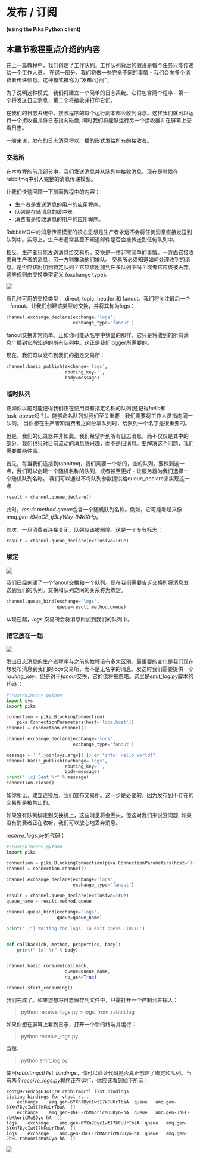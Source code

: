 # 发布 / 订阅

**(using the Pika Python client)**

## 本章节教程重点介绍的内容

在上一篇教程中，我们创建了工作队列。工作队列背后的假设是每个任务只能传递给一个工作人员。
在这一部分，我们将做一些完全不同的事情 - 我们会向多个消费者传递信息。这种模式被称为“发布/订阅”。

为了说明这种模式，我们将建立一个简单的日志系统。它将包含两个程序 - 第一个将发送日志消息，第二个将接收并打印它们。

在我们的日志系统中，接收程序的每个运行副本都会收到消息。这样我们就可以运行一个接收器并将日志指向磁盘; 同时我们将能够运行另一个接收器并在屏幕上查看日志。

一般来说，发布的日志消息将以广播的形式发给所有的接收者。

### 交易所

在本教程的前几部分中，我们发送消息并从队列中接收消息。现在是时候在rabbitmq中引入完整的消息传递模型。

让我们快速回顾一下前面教程中的内容：
  - 生产者是发送消息的用户的应用程序。
  - 队列是存储消息的缓冲器。
  - 消费者是接收消息的用户的应用程序。

RabbitMQ中的消息传递模型的核心思想是生产者永远不会将任何消息直接发送到队列中。实际上，生产者通常甚至不知道邮件是否会被传送到任何队列中。

相反，生产者只能发送消息给交易所。交换是一件非常简单的事情。一方面它接收来自生产者的消息，另一方则推动他们排队。
交易所必须知道如何处理收到的消息。是否应该附加到特定队列？它应该附加到许多队列中吗？或者它应该被丢弃。这些规则由交换类型定义 (exchange type)。

![](https://img.vim-cn.com/dd/438322ed5919e11b186d4089aef47de7f719a6.png)

有几种可用的交换类型： direct, topic, header 和 fanout。我们将关注最后一个 - fanout。让我们创建该类型的交换，并将其称为logs：

```python
channel.exchange_declare(exchange='logs',
                         exchange_type='fanout')
```

fanout交换非常简单。正如你可能从名字中猜出的那样，它只是将收到的所有消息广播到它所知道的所有队列中。这正是我们logger所需要的。

现在，我们可以发布到我们的指定交易所：

```python
channel.basic_publish(exchange='logs',
                      routing_key='',
                      body=message)
```

### 临时队列

正如你以前可能记得我们正在使用具有指定名称的队列(还记得*hello*和*task_queue*吗？)。能够命名队列对我们至关重要 - 我们需要将工作人员指向同一队列。
当你想在生产者和消费者之间分享队列时，给队列一个名字是很重要的。

但是，我们的记录器并非如此。我们希望听到所有日志消息，而不仅仅是其中的一部分。我们也只对目前流动的消息感兴趣，而不是旧消息。要解决这个问题，我们需要做两件事。

首先，每当我们连接到rabbitmq，我们需要一个新的，空的队列。要做到这一点，我们可以创建一个随机名称的队列，或者甚至更好 - 让服务器为我们选择一个随机队列名称。
我们可以通过不将队列参数提供给queue_declare来实现这一点：

```python
result = channel.queue_declare()
```

此时，*result.method.queue*包含一个随机队列名称。例如，它可能看起来像*amq.gen-i94oCE_tj3LyWsy-94KXHg*。

其次，一旦消费者连接关闭，队列应该被删除。这是一个专有标志：

```python
result = channel.queue_declare(exclusive=True)
```

### 绑定

![](https://img.vim-cn.com/41/e211a972dcd6bbca361008baa276318fadde15.png)

我们已经创建了一个fanout交换和一个队列。现在我们需要告诉交换所将消息发送到我们的队列。交换和队列之间的关系称为绑定。

```python
channel.queue_bind(exchange='logs',
                   queue=result.method.queue)
```

从现在起，*logs* 交易所会将消息附加到我们的队列中。

### 把它放在一起

![](https://img.vim-cn.com/72/3a8a707d1c971f75ebbe6d060206628f4f2ab7.png)

发出日志消息的生产者程序与之前的教程没有多大区别。最重要的变化是我们现在想发布消息到我们的*logs*交易所，而不是无名字的消息。发送时我们需要提供一个*routing_key*，但是对于*fanout*交换，它的值将被忽略。这里是*emit_log.py*脚本的代码 ：

```python
#!/usr/bin/env python
import sys
import pika

connection = pika.BlockingConnection(
    pika.ConnectionParameters(host='localhost'))
channel = connection.channel()

channel.exchange_declare(exchange='logs',
                         exchange_type='fanout')

message = ' '.join(sys.argv[1:]) or "info: Hello world!"
channel.basic_publish(exchange='logs',
                      routing_key='',
                      body=message)
print(" [x] Sent %r" % message)
connection.close()
```

如你所见，建立连接后，我们宣布交易所。这一步是必要的，因为发布到不存在的交易所是被禁止的。

如果没有队列绑定到交换机上，这些消息将会丢失，但这对我们来说没问题; 如果没有消费者正在收听，我们可以放心地丢弃消息。

*receive_logs.py*的代码：

```python
#!/usr/bin/env python
import pika

connection = pika.BlockingConnection(pika.ConnectionParameters(host='localhost'))
channel = connection.channel()

channel.exchange_declare(exchange='logs',
                         exchange_type='fanout')

result = channel.queue_declare(exclusive=True)
queue_name = result.method.queue

channel.queue_bind(exchange='logs',
                   queue=queue_name)

print(' [*] Waiting for logs. To exit press CTRL+C')


def callback(ch, method, properties, body):
    print(" [x] %r" % body)


channel.basic_consume(callback,
                      queue=queue_name,
                      no_ack=True)

channel.start_consuming()
```

我们完成了。如果您想将日志保存到文件中，只需打开一个控制台并输入：

> python receive_logs.py > logs_from_rabbit.log

如果你想在屏幕上看到日志，打开一个新的终端并运行：

> python receive_logs.py

当然，

> python emit_log.py

使用*rabbitmqctl list_bindings*，你可以验证代码是否真正创建了绑定和队列。当有两个*receive_logs.py*程序正在运行，你应该看到如下所示：

```
root@921edcb46341:/# rabbitmqctl list_bindings
Listing bindings for vhost /...
	exchange	amq.gen-6YXn7BycIwtI7kFuUrTbaA	queue	amq.gen-6YXn7BycIwtI7kFuUrTbaA	[]
	exchange	amq.gen-JhFL-rbMAoricMu5Dyo-hA	queue	amq.gen-JhFL-rbMAoricMu5Dyo-hA	[]
logs	exchange	amq.gen-6YXn7BycIwtI7kFuUrTbaA	queue	amq.gen-6YXn7BycIwtI7kFuUrTbaA	[]
logs	exchange	amq.gen-JhFL-rbMAoricMu5Dyo-hA	queue	amq.gen-JhFL-rbMAoricMu5Dyo-hA	[]
```

![](https://img.vim-cn.com/1e/33c717feebcfd0893e3aca58eeb05f61aff593.png)
